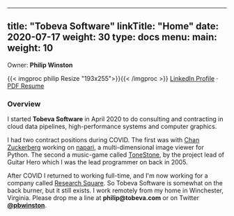 
---
title: "Tobeva Software"
linkTitle: "Home"
date: 2020-07-17
weight: 30
type: docs
menu:
  main:
    weight: 10
---

Owner: **Philip Winston**

{{< imgproc philip Resize "193x255">}}{{< /imgproc >}}
[LinkedIn Profile](http://linkedin.com/in/pwinston) &middot; [PDF Resume](/philip_winston_resume.pdf)

### Overview

I started **Tobeva Software** in April 2020 to do consulting and contracting in
cloud data pipelines, high-performance systems and computer graphics.

I had two contract positions during COVID. The first was with <a
href="https://chanzuckerberg.com/">Chan Zuckerberg</a> working on <a
href="https://napari.org/">napari</a>, a multi-dimensional image viewer for
Python. The second a music-game called <a
href="https://tonestone.com/">ToneStone</a>, by the project lead of Guitar Hero
which I was the lead programmer on back in 2005.

After COVID I returned to working full-time, and I'm now working for a company
called <a href="https://www.researchsquare.com/">Research Square</a>. So Tobeva
Software is somewhat on the back burner, but it still exists. I work remotely
from my home in Winchester, Virginia. Please drop me a line at **philip<img
src="" width="0" height="0">@tobeva.com** or on Twitter
**[@pbwinston](https://twitter.com/pbwinston)**.
